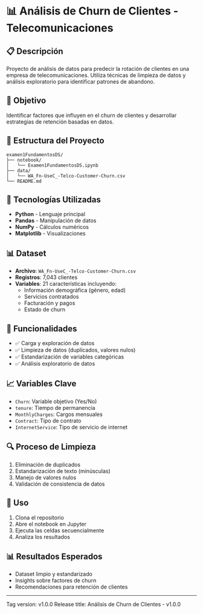 # 📊 Análisis de Churn de Clientes - Telecomunicaciones

## 📋 Descripción
Proyecto de análisis de datos para predecir la rotación de clientes en una empresa de telecomunicaciones. Utiliza técnicas de limpieza de datos y análisis exploratorio para identificar patrones de abandono.

## 🎯 Objetivo
Identificar factores que influyen en el churn de clientes y desarrollar estrategias de retención basadas en datos.

## 📁 Estructura del Proyecto
```
examen1FundamentosDS/
├── notebook/
│   └── Examen1FundamentosDS.ipynb
├── data/
│   └── WA_Fn-UseC_-Telco-Customer-Churn.csv
└── README.md
```

## 🔧 Tecnologías Utilizadas
- **Python** - Lenguaje principal
- **Pandas** - Manipulación de datos
- **NumPy** - Cálculos numéricos
- **Matplotlib** - Visualizaciones

## 📊 Dataset
- **Archivo**: `WA_Fn-UseC_-Telco-Customer-Churn.csv`
- **Registros**: 7,043 clientes
- **Variables**: 21 características incluyendo:
  - Información demográfica (género, edad)
  - Servicios contratados
  - Facturación y pagos
  - Estado de churn

## 🚀 Funcionalidades
- ✅ Carga y exploración de datos
- ✅ Limpieza de datos (duplicados, valores nulos)
- ✅ Estandarización de variables categóricas
- ✅ Análisis exploratorio de datos

## 📈 Variables Clave
- `Churn`: Variable objetivo (Yes/No)
- `tenure`: Tiempo de permanencia
- `MonthlyCharges`: Cargos mensuales
- `Contract`: Tipo de contrato
- `InternetService`: Tipo de servicio de internet

## 🔍 Proceso de Limpieza
1. Eliminación de duplicados
2. Estandarización de texto (minúsculas)
3. Manejo de valores nulos
4. Validación de consistencia de datos

## 📝 Uso
1. Clona el repositorio
2. Abre el notebook en Jupyter
3. Ejecuta las celdas secuencialmente
4. Analiza los resultados

## 📊 Resultados Esperados
- Dataset limpio y estandarizado
- Insights sobre factores de churn
- Recomendaciones para retención de clientes

---

Tag version: v1.0.0
Release title: Análisis de Churn de Clientes - v1.0.0
